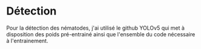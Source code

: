 # Détection

Pour la détection des nématodes, j'ai utilisé le github YOLOv5 qui met à disposition des poids pré-entrainé ainsi que l'ensemble du code nécessaire à l'entrainement.